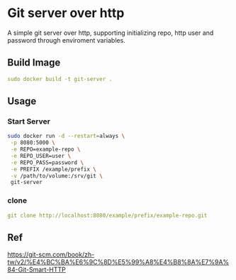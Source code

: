 # Git server over http
A simple git server over http, supporting initializing repo, http user and password through enviroment variables.


## Build Image
```yaml
sudo docker build -t git-server .
```

## Usage

### Start Server
```bash
sudo docker run -d --restart=always \
 -p 8080:5000 \
 -e REPO=example-repo \
 -e REPO_USER=user \
 -e REPO_PASS=password \
 -e PREFIX /example/prefix \
 -v /path/to/volume:/srv/git \
 git-server
```

### clone 
```yaml
git clone http://localhost:8080/example/prefix/example-repo.git
```

## Ref
https://git-scm.com/book/zh-tw/v2/%E4%BC%BA%E6%9C%8D%E5%99%A8%E4%B8%8A%E7%9A%84-Git-Smart-HTTP
